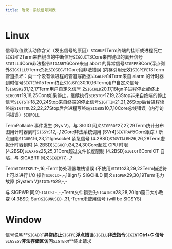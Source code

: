 ```yaml
---
title: 附录：系统信号列表
---
```


# Linux

信号取值默认动作含义（发出信号的原因）`SIGHUP`1Term终端的挂断或进程死亡`SIGINT`2Term来自键盘的中断信号`SIGQUIT`3Core来自键盘的离开信号`SIGILL`4Core非法指令`SIGABRT`6Core来自 abort 的异常信号`SIGFPE`8Core浮点例外`SIGKILL`9Term杀死`SIGSEGV`11Core段非法错误 (内存引用无效)`SIGPIPE`13Term管道损坏：向一个没有读进程的管道写数据`SIGALRM`14Term来自 alarm 的计时器到时信号`SIGTERM`15Term终止`SIGUSR1`30,10,16Term用户自定义信号 1`SIGUSR2`31,12,17Term用户自定义信号 2`SIGCHLD`20,17,18Ign子进程停止或终止`SIGCONT`19,18,25Cont如果停止，继续执行`SIGSTOP`17,19,23Stop非来自终端的停止信号`SIGTSTP`18,20,24Stop来自终端的停止信号`SIGTTIN`21,21,26Stop后台进程读终端`SIGTTOU`22,22,27Stop后台进程写终端`SIGBUS`10,7,10Core总线错误（内存访问错误）`SIGPOLL`

TermPollable 事件发生 (Sys V)，与 SIGIO 同义`SIGPROF`27,27,29Term统计分布图用计时器到时`SIGSYS`12,-,12Core非法系统调用 (SVr4)`SIGTRAP`5Core跟踪 / 断点自陷`SIGURG`16,23,21Ignsocket 紧急信号 (4.2BSD)`SIGVTALRM`26,26,28Term虚拟计时器到时 (4.2BSD)`SIGXCPU`24,24,30Core超过 CPU 时限 (4.2BSD)`SIGXFSZ`25,25,31Core超过文件长度限制 (4.2BSD)`SIGIOT`6CoreIOT 自陷，与 SIGABRT 同义`SIGEMT`7,-,7

Term`SIGSTKFLT`-,16,-Term协处理器堆栈错误 (不使用)`SIGIO`23,29,22Term描述符上可以进行 I/O 操作`SIGCLD`-,-,18Ign与 SIGCHLD 同义`SIGPWR`29,30,19Term电力故障 (System V)`SIGINFO`29,-,-

与 SIGPWR 同义`SIGLOST`-,-,-Term文件锁丢失`SIGWINCH`28,28,20Ign窗口大小改变 (4.3BSD, Sun)`SIGUNUSED`-,31,-Term未使用信号 (will be SIGSYS)

# Window

信号说明**`SIGABRT`**异常终止**`SIGFPE`**浮点错误**`SIGILL`**非法指令**`SIGINT`**Ctrl+C 信号**`SIGSEGV`**非法存储区访问**`SIGTERM`**终止请求